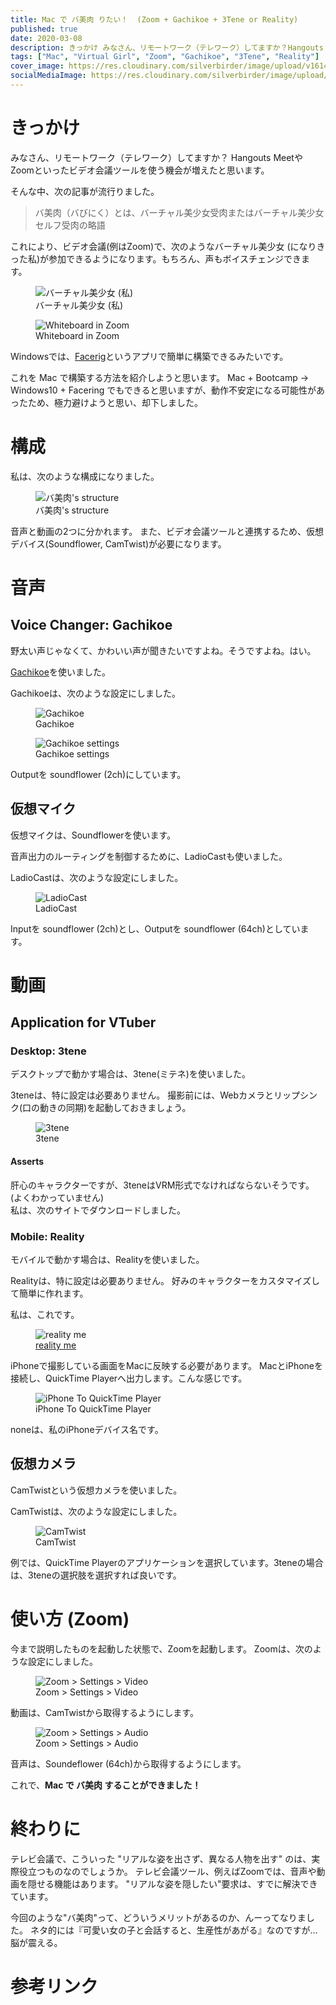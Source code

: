 ```yaml
---
title: Mac で バ美肉 りたい！  (Zoom + Gachikoe + 3Tene or Reality)
published: true
date: 2020-03-08
description: きっかけ みなさん、リモートワーク（テレワーク）してますか？Hangouts MeetやZoomといったビデオ会議ツールを使う機会が増えたと思います。そんな中、次の記事が流行りました。 バ美肉（バびにく）とは、バーチャル美少女受肉またはバーチャル美少女セルフ受肉の略語
tags: ["Mac", "Virtual Girl", "Zoom", "Gachikoe", "3Tene", "Reality"]
cover_image: https://res.cloudinary.com/silverbirder/image/upload/v1614412301/silver-birder.github.io/blog/バ美肉.png
socialMediaImage: https://res.cloudinary.com/silverbirder/image/upload/v1614412301/silver-birder.github.io/blog/バ美肉.png
---
```


<!--  TODO: TOC -->

# きっかけ

みなさん、リモートワーク（テレワーク）してますか？
Hangouts MeetやZoomといったビデオ会議ツールを使う機会が増えたと思います。

そんな中、次の記事が流行りました。

<iframely-embed card="small" url="https://level69.net/archives/26902"></iframely-embed>

> バ美肉（バびにく）とは、バーチャル美少女受肉またはバーチャル美少女セルフ受肉の略語

><iframely-embed card="small" url="https://ja.wikipedia.org/wiki/バ美肉"></iframely-embed>

これにより、ビデオ会議(例はZoom)で、次のようなバーチャル美少女 (になりきった私)が参加できるようになります。もちろん、声もボイスチェンジできます。

<figure title="バーチャル美少女 (私)">
<img alt="バーチャル美少女 (私)" src="https://res.cloudinary.com/silverbirder/image/upload/v1614428127/silver-birder.github.io/blog/virtual_beautiful_girl_me.png">
<figcaption>バーチャル美少女 (私)</figcaption>
</figure>

<figure title="Whiteboard in Zoom">
<img alt="Whiteboard in Zoom" src="https://res.cloudinary.com/silverbirder/image/upload/v1614428171/silver-birder.github.io/blog/whiteboard_in_zoom.png">
<figcaption>Whiteboard in Zoom</figcaption>
</figure>

Windowsでは、[Facerig](https://store.steampowered.com/app/274920/FaceRig/?l=japanese)というアプリで簡単に構築できるみたいです。

これを Mac で構築する方法を紹介しようと思います。
Mac + Bootcamp → Windows10 + Facering  でもできると思いますが、動作不安定になる可能性があったため、極力避けようと思い、却下しました。

# 構成

私は、次のような構成になりました。

<figure title="バ美肉's structure">
<img alt="バ美肉's structure" src="https://res.cloudinary.com/silverbirder/image/upload/v1614428221/silver-birder.github.io/blog/virtual_beautiful_girl_structure.png">
<figcaption>バ美肉's structure</figcaption>
</figure>

音声と動画の2つに分かれます。
また、ビデオ会議ツールと連携するため、仮想デバイス(Soundflower, CamTwist)が必要になります。

# 音声
## Voice Changer: Gachikoe

野太い声じゃなくて、かわいい声が聞きたいですよね。そうですよね。はい。  

[Gachikoe](https://booth.pm/ja/items/1236505)を使いました。

Gachikoeは、次のような設定にしました。

<figure title="Gachikoe">
<img alt="Gachikoe" src="https://res.cloudinary.com/silverbirder/image/upload/v1614428254/silver-birder.github.io/blog/gachikoe.png">
<figcaption>Gachikoe</figcaption>
</figure>

<figure title="Gachikoe settings">
<img alt="Gachikoe settings" src="https://res.cloudinary.com/silverbirder/image/upload/v1614428287/silver-birder.github.io/blog/gachikoe_settings.png">
<figcaption>Gachikoe settings</figcaption>
</figure>

Outputを soundflower (2ch)にしています。

## 仮想マイク

仮想マイクは、Soundflowerを使います。
<iframely-embed card="small" url="https://github.com/mattingalls/Soundflower/tags"></iframely-embed>

音声出力のルーティングを制御するために、LadioCastも使いました。
<iframely-embed card="small" url="https://apps.apple.com/jp/app/ladiocast/id411213048?mt=12"></iframely-embed>

LadioCastは、次のような設定にしました。

<figure title="LadioCast">
<img alt="LadioCast" src="https://res.cloudinary.com/silverbirder/image/upload/v1614428329/silver-birder.github.io/blog/ladio_cast.png">
<figcaption>LadioCast</figcaption>
</figure>

Inputを soundflower (2ch)とし、Outputを soundflower (64ch)としています。

# 動画
## Application for VTuber
### Desktop: 3tene
デスクトップで動かす場合は、3tene(ミテネ)を使いました。

<iframely-embed card="small" url="https://3tene.com/"></iframely-embed>

3teneは、特に設定は必要ありません。
撮影前には、Webカメラとリップシンク(口の動きの同期)を起動しておきましょう。

<figure title="3tene">
<img alt="3tene" src="https://res.cloudinary.com/silverbirder/image/upload/v1614428380/silver-birder.github.io/blog/3tene.png">
<figcaption>3tene</figcaption>
</figure>


#### Asserts
肝心のキャラクターですが、3teneはVRM形式でなければならないそうです。(よくわかっていません)  
私は、次のサイトでダウンロードしました。

<iframely-embed card="small" url="https://hub.vroid.com/"></iframely-embed>

<iframely-embed card="small" url="https://3d.nicovideo.jp/"></iframely-embed>

### Mobile: Reality
モバイルで動かす場合は、Realityを使いました。

<iframely-embed card="small" url="https://apps.apple.com/jp/app/reality-%E3%83%90%E3%83%BC%E3%83%81%E3%83%A3%E3%83%AB%E3%83%A9%E3%82%A4%E3%83%96%E9%85%8D%E4%BF%A1%E3%82%A2%E3%83%97%E3%83%AA/id1404176564"></iframely-embed>

Realityは、特に設定は必要ありません。
好みのキャラクターをカスタマイズして簡単に作れます。

私は、これです。
<figure title="reality me">
<img alt="reality me" src="https://res.cloudinary.com/silverbirder/image/upload/v1614428417/silver-birder.github.io/blog/reality_me.jpg">
<figcaption><a href="https://reality.wrightflyer.net/profile/443e9213">reality me</a></figcaption>
</figure>

iPhoneで撮影している画面をMacに反映する必要があります。
MacとiPhoneを接続し、QuickTime Playerへ出力します。こんな感じです。

<figure title="iPhone To QuickTime Player">
<img alt="iPhone To QuickTime Player" src="https://res.cloudinary.com/silverbirder/image/upload/v1614428459/silver-birder.github.io/blog/iPhone_to_quick_time_player.png">
<figcaption>iPhone To QuickTime Player</figcaption>
</figure>

noneは、私のiPhoneデバイス名です。

## 仮想カメラ

CamTwistという仮想カメラを使いました。
<iframely-embed card="small" url="http://camtwiststudio.com/download/"></iframely-embed>

CamTwistは、次のような設定にしました。

<figure title="CamTwist">
<img alt="CamTwist" src="https://res.cloudinary.com/silverbirder/image/upload/v1614428498/silver-birder.github.io/blog/cam_twist.png">
<figcaption>CamTwist</figcaption>
</figure>

例では、QuickTime Playerのアプリケーションを選択しています。3teneの場合は、3teneの選択肢を選択すれば良いです。

# 使い方 (Zoom)

今まで説明したものを起動した状態で、Zoomを起動します。
Zoomは、次のような設定にしました。

<figure title="Zoom > Settings > Video">
<img alt="Zoom > Settings > Video" src="https://res.cloudinary.com/silverbirder/image/upload/v1614428582/silver-birder.github.io/blog/zoom_settings_video.png">
<figcaption>Zoom > Settings > Video</figcaption>
</figure>

動画は、CamTwistから取得するようにします。

<figure title="Zoom > Settings > Audio">
<img alt="Zoom > Settings > Audio" src="https://res.cloudinary.com/silverbirder/image/upload/v1614428625/silver-birder.github.io/blog/zoom_settings_audio.png">
<figcaption>Zoom > Settings > Audio</figcaption>
</figure>

音声は、Soundeflower (64ch)から取得するようにします。

これで、<b>Mac で バ美肉 することができました！</b>

# 終わりに
テレビ会議で、こういった "リアルな姿を出さず、異なる人物を出す" のは、実際役立つものなのでしょうか。
テレビ会議ツール、例えばZoomでは、音声や動画を隠せる機能はあります。
"リアルな姿を隠したい"要求は、すでに解決できています。

今回のような"バ美肉"って、どういうメリットがあるのか、んーってなりました。
ネタ的には『可愛い女の子と会話すると、生産性があがる』なのですが...脳が震える。

# 参考リンク

<iframely-embed card="small" url="https://kumak1.hatenablog.com/entry/2018/09/27/234203"></iframely-embed>

<iframely-embed card="small" url="http://kuroyam.hatenablog.com/entry/2020/02/27/204246"></iframely-embed>

<iframely-embed card="small" url="https://mzyy94.com/blog/2020/02/25/virtual-bishoujo-meeting/"></iframely-embed>

<iframely-embed card="small" url="https://www.excite.co.jp/news/article/MoguraVR_voice-changer-pickup5/"></iframely-embed>

<iframely-embed card="small" url="https://www.cg-method.com/entry/gachikoe/#Gachikoe"></iframely-embed>

<iframely-embed card="small" url="https://vtuberkaibougaku.site/2019/01/31/post-3176/"></iframely-embed>
